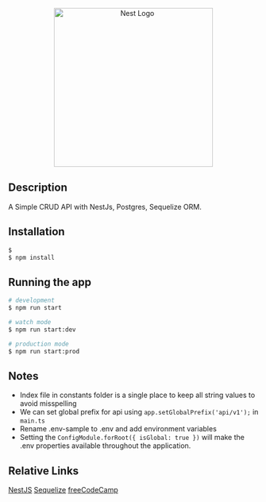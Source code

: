 <p align="center">
  <a href="http://nestjs.com/" target="blank"><img src="https://nestjs.com/img/logo_text.svg" width="320" alt="Nest Logo" /></a>
</p>

## Description
A Simple CRUD API with NestJs, Postgres, Sequelize ORM.

## Installation

```bash
$ 
$ npm install
```

## Running the app

```bash
# development
$ npm run start

# watch mode
$ npm run start:dev

# production mode
$ npm run start:prod
```

## Notes
* Index file in constants folder is a single place to keep all string values to avoid misspelling
* We can set global prefix for api using `app.setGlobalPrefix('api/v1');` in `main.ts`
* Rename .env-sample to .env and add environment variables
* Setting the `ConfigModule.forRoot({ isGlobal: true })` will make the .env properties available throughout the application.

## Relative Links
[NestJS](https://docs.nestjs.com/)
[Sequelize](https://docs.nestjs.com/techniques/database#sequelize-integration)
[freeCodeCamp](https://www.freecodecamp.org/news/build-web-apis-with-nestjs-beginners-guide/)